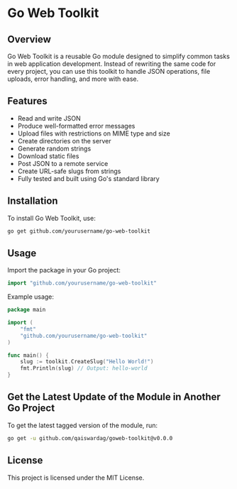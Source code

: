 # Go Web Toolkit

## Overview

Go Web Toolkit is a reusable Go module designed to simplify common tasks in web application development. Instead of rewriting the same code for every project, you can use this toolkit to handle JSON operations, file uploads, error handling, and more with ease.

## Features

- Read and write JSON
- Produce well-formatted error messages
- Upload files with restrictions on MIME type and size
- Create directories on the server
- Generate random strings
- Download static files
- Post JSON to a remote service
- Create URL-safe slugs from strings
- Fully tested and built using Go's standard library

## Installation

To install Go Web Toolkit, use:

```sh
go get github.com/yourusername/go-web-toolkit
```

## Usage

Import the package in your Go project:

```go
import "github.com/yourusername/go-web-toolkit"
```

Example usage:

```go
package main

import (
    "fmt"
    "github.com/yourusername/go-web-toolkit"
)

func main() {
    slug := toolkit.CreateSlug("Hello World!")
    fmt.Println(slug) // Output: hello-world
}
```

## Get the Latest Update of the Module in Another Go Project

To get the latest tagged version of the module, run:

```sh
go get -u github.com/qaiswardag/goweb-toolkit@v0.0.0
```

## License

This project is licensed under the MIT License.
